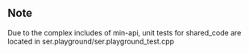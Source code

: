 ## Note
Due to the complex includes of min-api, unit tests for shared_code are located in ser.playground/ser.playground_test.cpp
